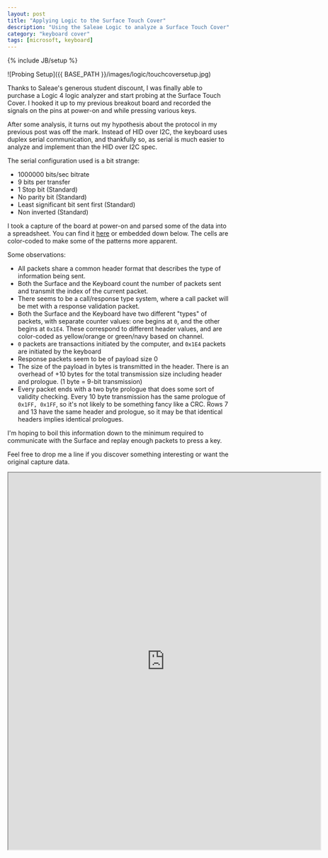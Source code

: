 ```yaml
---
layout: post
title: "Applying Logic to the Surface Touch Cover"
description: "Using the Saleae Logic to analyze a Surface Touch Cover"
category: "keyboard cover"
tags: [microsoft, keyboard]
---
```

{% include JB/setup %}

![Probing Setup]({{ BASE_PATH }}/images/logic/touchcoversetup.jpg)

Thanks to Saleae's generous student discount, I was finally able to purchase a Logic 4 logic
analyzer and start probing at the Surface Touch Cover. I hooked it up to my previous breakout board
and recorded the signals on the pins at power-on and while pressing various keys.

After some analysis, it turns out my hypothesis about the protocol in my previous post was off the mark.
Instead of HID over I2C, the keyboard uses duplex serial communication, and thankfully so, as serial is much easier to
analyze and implement than the HID over I2C spec.

The serial configuration used is a bit strange:

* 1000000 bits/sec bitrate
* 9 bits per transfer
* 1 Stop bit (Standard)
* No parity bit (Standard)
* Least significant bit sent first (Standard)
* Non inverted (Standard)

I took a capture of the board at power-on and parsed some of the data into a spreadsheet. You can find it
[here](https://docs.google.com/spreadsheets/d/12D0grXNK70KVoA9GRbzztGao7zjCuJUPEbxAdMz5sp0/edit?usp=sharing)
or embedded down below. The cells are color-coded to make some of the patterns more apparent. 

Some observations:

* All packets share a common header format that describes the type of information being sent.
* Both the Surface and the Keyboard count the number of packets sent and transmit the index of the current packet.
* There seems to be a call/response type system, where a call packet will be met with a response
validation packet.
* Both the Surface and the Keyboard have two different "types" of packets, with separate counter
values: one begins at `0`, and the other begins at `0x1E4`. These correspond to different header values, 
and are color-coded as yellow/orange or green/navy based on channel.
* `0` packets are transactions initiated by the computer, and `0x1E4` packets are initiated by the
keyboard
* Response packets seem to be of payload size 0
* The size of the payload in bytes is transmitted in the header. There is an overhead of +10 bytes
for the total transmission size including header and prologue. (1 byte = 9-bit transmission)
* Every packet ends with a two byte prologue that does some sort of validity checking. Every 10 byte
transmission has the same prologue of `0x1FF, 0x1FF`, so it's not likely to be something fancy like
a CRC. Rows 7 and 13 have the same header and prologue, so it may be that identical headers implies
identical prologues.

I'm hoping to boil this information down to the minimum required to communicate with the Surface and
replay enough packets to press a key.

Feel free to drop me a line if you discover something interesting or want the original capture data.

<iframe src="https://docs.google.com/spreadsheets/d/12D0grXNK70KVoA9GRbzztGao7zjCuJUPEbxAdMz5sp0/pubhtml?widget=true&amp;headers=false" width="705" height="850"></iframe>
